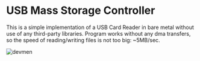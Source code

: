 # USB Mass Storage Controller

This is a simple implementation of a USB Card Reader in bare metal without use of any third-party libraries. Program works without any dma transfers, so the speed of reading/writing files is not too big: ~5MB/sec.

![devmen](https://user-images.githubusercontent.com/108269914/236942832-b3c9dffd-2bde-4a2b-8f38-5a5c2af29052.jpg)
